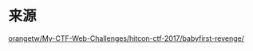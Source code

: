 # 来源
[orangetw/My-CTF-Web-Challenges/hitcon-ctf-2017/babyfirst-revenge/](https://github.com/orangetw/My-CTF-Web-Challenges/tree/master/hitcon-ctf-2017/babyfirst-revenge)